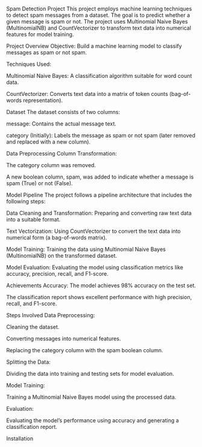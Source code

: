 Spam Detection Project
This project employs machine learning techniques to detect spam messages from a dataset. The goal is to predict whether a given message is spam or not. The project uses Multinomial Naive Bayes (MultinomialNB) and CountVectorizer to transform text data into numerical features for model training.

Project Overview
Objective: Build a machine learning model to classify messages as spam or not spam.

Techniques Used:

Multinomial Naive Bayes: A classification algorithm suitable for word count data.

CountVectorizer: Converts text data into a matrix of token counts (bag-of-words representation).

Dataset
The dataset consists of two columns:

message: Contains the actual message text.

category (Initially): Labels the message as spam or not spam (later removed and replaced with a new column).

Data Preprocessing
Column Transformation:

The category column was removed.

A new boolean column, spam, was added to indicate whether a message is spam (True) or not (False).

Model Pipeline
The project follows a pipeline architecture that includes the following steps:

Data Cleaning and Transformation: Preparing and converting raw text data into a suitable format.

Text Vectorization: Using CountVectorizer to convert the text data into numerical form (a bag-of-words matrix).

Model Training: Training the data using Multinomial Naive Bayes (MultinomialNB) on the transformed dataset.

Model Evaluation: Evaluating the model using classification metrics like accuracy, precision, recall, and F1-score.

Achievements
Accuracy: The model achieves 98% accuracy on the test set.

The classification report shows excellent performance with high precision, recall, and F1-score.

Steps Involved
Data Preprocessing:

Cleaning the dataset.

Converting messages into numerical features.

Replacing the category column with the spam boolean column.

Splitting the Data:

Dividing the data into training and testing sets for model evaluation.

Model Training:

Training a Multinomial Naive Bayes model using the processed data.

Evaluation:

Evaluating the model’s performance using accuracy and generating a classification report.

Installation
